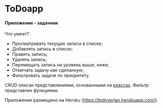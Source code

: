 # ToDoapp
#### Приложение - задачник

Что умеет?:
- Просматривать текущие записи в списке;
- Добавлять запись в список;
- Править запись;
- Удалять запись;
- Перемещать запись на уровень выше, ниже;
- Отмечать задачу как сделанную;
- Фильтровать задачи по приоритету.

CRUD описан представлениями, основанными на [классах](https://djbook.ru/rel1.5/topics/class-based-views/generic-display.html). 
Фильтр представлен функциями.

Приложение размещено на Heroku (https://todoverlan.herokuapp.com/).

